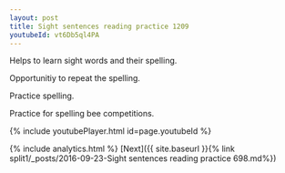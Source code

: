 ```yaml
---
layout: post
title: Sight sentences reading practice 1209
youtubeId: vt6Db5ql4PA
---
```

 
 
Helps to learn sight words and their spelling.

Opportunitiy to repeat the spelling. 

Practice spelling. 
 
Practice for spelling bee competitions. 
 
{% include youtubePlayer.html id=page.youtubeId %}
 
 
{% include analytics.html %} 
[Next]({{ site.baseurl }}{% link  split1/_posts/2016-09-23-Sight sentences reading practice 698.md%})
 
